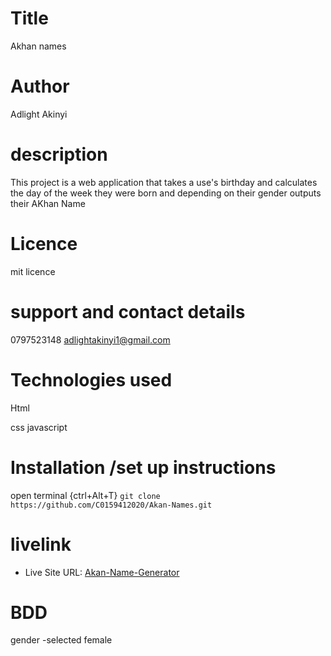 # Title
Akhan names 
# Author
Adlight Akinyi
# description

This project is a web application that takes a use's birthday and calculates the day of the week they were born and depending on their gender outputs  their AKhan  Name
# Licence
mit licence
# support and contact details
0797523148
adlightakinyi1@gmail.com
# Technologies used
Html

css
javascript 


# Installation /set up instructions
open terminal {ctrl+Alt+T}
`git clone https://github.com/C0159412020/Akan-Names.git`
 

# livelink
 
- Live Site URL: [Akan-Name-Generator](https://c0159412020.github.io/Akan-Names/)
# BDD

gender -selected female


